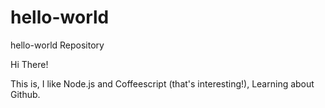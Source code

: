 # hello-world
hello-world Repository

Hi There!

This is, I like Node.js and Coffeescript (that's interesting!),
Learning about Github.
